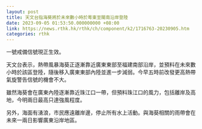 ```yaml
---
layout: post
title: 天文台指海葵將於未來數小時於粵東至閩南沿岸登陸
date: 2023-09-05 01:53:50.000000000 +08:00
link: https://news.rthk.hk/rthk/ch/component/k2/1716763-20230905.htm
categories: rthk
---
```


一號戒備信號現正生效。

天文台表示，熱帶風暴海葵正逐漸靠近廣東東部至福建南部沿岸，並預料在未來數小時於該區登陸，隨後移入廣東東部內陸並進一步減弱。今早五時前改發更高熱帶氣旋警告信號的機會不大。

雖然海葵會在廣東內陸逐漸靠近珠江口一帶，但預料珠江口的風力，包括離岸及高地，今明兩日最高只達強風程度。

另外，海面有湧浪，市民應遠離岸邊，停止所有水上活動。與海葵相關的雨帶會在未來一兩日影響廣東沿岸地區。

